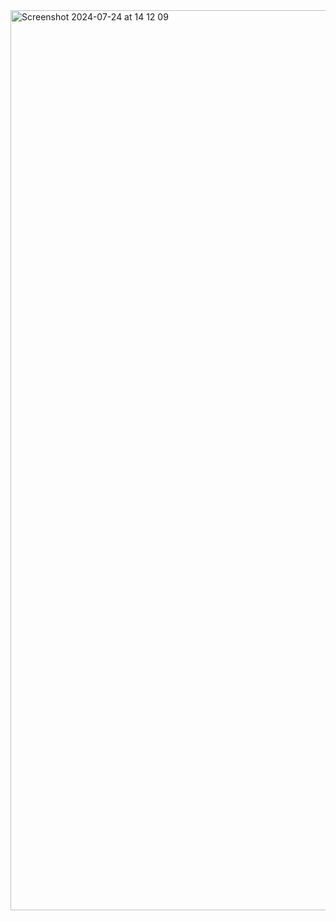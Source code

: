 <img width="1440" alt="Screenshot 2024-07-24 at 14 12 09" src="https://github.com/user-attachments/assets/5350be38-aa81-4658-98f7-183319c0a178">
